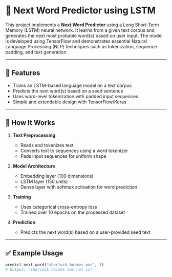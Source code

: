 # 🧠 Next Word Predictor using LSTM

This project implements a **Next Word Predictor** using a Long Short-Term Memory (LSTM) neural network. It learns from a given text corpus and generates the next most probable word(s) based on user input. The model is developed using TensorFlow and demonstrates essential Natural Language Processing (NLP) techniques such as tokenization, sequence padding, and text generation.

---

## 📌 Features

- Trains an LSTM-based language model on a text corpus
- Predicts the next word(s) based on a seed sentence
- Uses word-level tokenization with padded input sequences
- Simple and extendable design with TensorFlow/Keras

---

## 🧠 How It Works

1. **Text Preprocessing**
   - Reads and tokenizes text
   - Converts text to sequences using a word tokenizer
   - Pads input sequences for uniform shape

2. **Model Architecture**
   - Embedding layer (100 dimensions)
   - LSTM layer (150 units)
   - Dense layer with softmax activation for word prediction

3. **Training**
   - Uses categorical cross-entropy loss
   - Trained over 10 epochs on the processed dataset

4. **Prediction**
   - Predicts the next word(s) based on a user-provided seed text

---

## ✅ Example Usage

```python
predict_next_word("sherlock holmes was", 3)
# Output: "sherlock holmes was not in"

